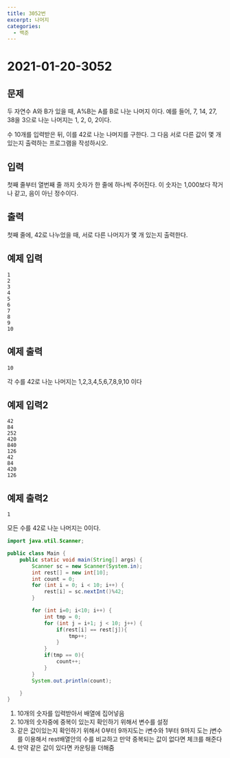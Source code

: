 ```yaml
---
title: 3052번
excerpt: 나머지
categories:
  - 백준
---
```


# 2021-01-20-3052

## 문제

두 자연수 A와 B가 있을 때, A%B는 A를 B로 나눈 나머지 이다. 예를 들어, 7, 14, 27, 38을 3으로 나눈 나머지는 1, 2, 0, 2이다.

수 10개를 입력받은 뒤, 이를 42로 나눈 나머지를 구한다. 그 다음 서로 다른 값이 몇 개 있는지 출력하는 프로그램을 작성하시오.

## 입력

첫째 줄부터 열번째 줄 까지 숫자가 한 줄에 하나씩 주어진다. 이 숫자는 1,000보다 작거나 같고, 음이 아닌 정수이다.

## 출력

첫째 줄에, 42로 나누었을 때, 서로 다른 나머지가 몇 개 있는지 출력한다.

## 예제 입력

```text
1
2
3
4
5
6
7
8
9
10
```

## 예제 출력

```text
10
```

각 수를 42로 나눈 나머지는 1,2,3,4,5,6,7,8,9,10 이다

## 예제 입력2

```text
42
84
252
420
840
126
42
84
420
126
```

## 예제 출력2

```text
1
```

모든 수를 42로 나눈 나머지는 0이다.

```java
import java.util.Scanner;

public class Main {
    public static void main(String[] args) {
        Scanner sc = new Scanner(System.in);
        int rest[] = new int[10];
        int count = 0;
        for (int i = 0; i < 10; i++) {
            rest[i] = sc.nextInt()%42;
        }

        for (int i=0; i<10; i++) {
            int tmp = 0;
            for (int j = i+1; j < 10; j++) {
                if(rest[i] == rest[j]){
                    tmp++;
                }
            }
            if(tmp == 0){
                count++;
            }
        }
        System.out.println(count);

    }
}
```

1. 10개의 숫자를 입력받아서 배열에 집어넣음
2. 10개의 숫자중에 중복이 있는지 확인하기 위해서 변수를 설정
3. 같은 값이있는지 확인하기 위해서 0부터 9까지도는 i변수와 1부터 9까지 도는 j변수를 이용해서 rest배열안의 수를 비교하고 만약 중복되는 값이 없다면 체크를 해준다
4. 만약 같은 값이 있다면 카운팅을 더해줌

